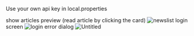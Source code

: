 Use your own api key in local.properties

show articles preview (read article by clicking the card)
![newslist](https://github.com/user-attachments/assets/0f8205de-f3ec-4549-a15a-7c3201481ab9)
login screen
![login](https://github.com/user-attachments/assets/5d389e8c-0a5b-4cb0-8ccb-36c1d2069b98)
error dialog
![Untitled](https://github.com/user-attachments/assets/ed32c99b-8779-4a20-811b-bed35667f52d)
